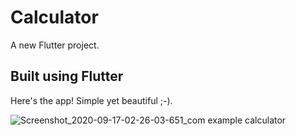 # Calculator

A new Flutter project.

## Built using Flutter

Here's the app! Simple yet beautiful ;-).

![Screenshot_2020-09-17-02-26-03-651_com example calculator](https://user-images.githubusercontent.com/54229845/93392991-54816780-f88f-11ea-939b-77e14b059e15.jpg)


